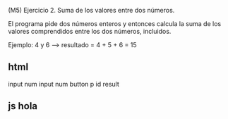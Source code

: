 (M5) Ejercicio 2. Suma de los valores entre dos números.

El programa pide dos números enteros y entonces calcula la suma de los valores comprendidos entre los dos números, incluidos.

Ejemplo: 4 y 6 --> resultado = 4 + 5 + 6 = 15

## html
input num
input num
button
p id result

## js hola
